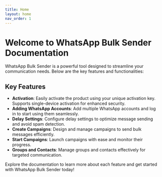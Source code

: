 ```yaml
---
title: Home
layout: home
nav_order: 1
---
```


# Welcome to WhatsApp Bulk Sender Documentation

WhatsApp Bulk Sender is a powerful tool designed to streamline your communication needs. Below are the key features and functionalities:

## Key Features

- **Activation**: Easily activate the product using your unique activation key. Supports single-device activation for enhanced security.
- **Adding WhatsApp Accounts**: Add multiple WhatsApp accounts and log in to start using them seamlessly.
- **Delay Settings**: Configure delay settings to optimize message sending and avoid spam detection.
- **Create Campaigns**: Design and manage campaigns to send bulk messages efficiently.
- **Start Campaigns**: Launch campaigns with ease and monitor their progress.
- **Groups and Contacts**: Manage groups and contacts effectively for targeted communication.

Explore the documentation to learn more about each feature and get started with WhatsApp Bulk Sender today!


